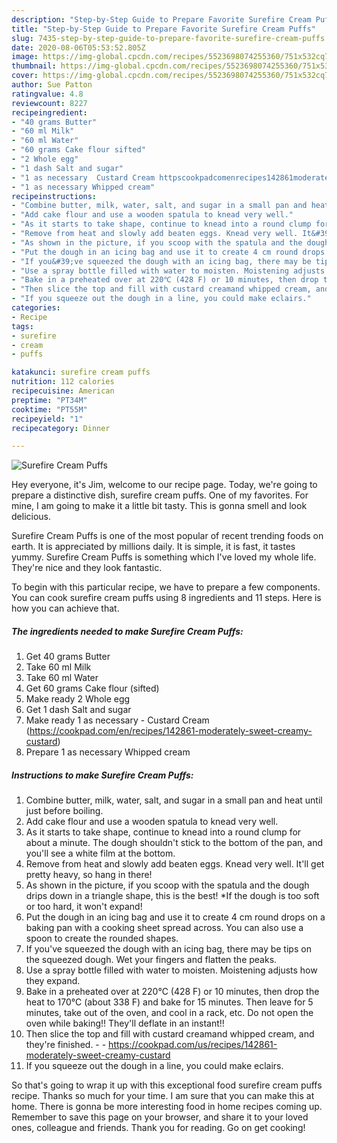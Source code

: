 ```yaml
---
description: "Step-by-Step Guide to Prepare Favorite Surefire Cream Puffs"
title: "Step-by-Step Guide to Prepare Favorite Surefire Cream Puffs"
slug: 7435-step-by-step-guide-to-prepare-favorite-surefire-cream-puffs
date: 2020-08-06T05:53:52.805Z
image: https://img-global.cpcdn.com/recipes/5523698074255360/751x532cq70/surefire-cream-puffs-recipe-main-photo.jpg
thumbnail: https://img-global.cpcdn.com/recipes/5523698074255360/751x532cq70/surefire-cream-puffs-recipe-main-photo.jpg
cover: https://img-global.cpcdn.com/recipes/5523698074255360/751x532cq70/surefire-cream-puffs-recipe-main-photo.jpg
author: Sue Patton
ratingvalue: 4.8
reviewcount: 8227
recipeingredient:
- "40 grams Butter"
- "60 ml Milk"
- "60 ml Water"
- "60 grams Cake flour sifted"
- "2 Whole egg"
- "1 dash Salt and sugar"
- "1 as necessary  Custard Cream httpscookpadcomenrecipes142861moderatelysweetcreamycustard"
- "1 as necessary Whipped cream"
recipeinstructions:
- "Combine butter, milk, water, salt, and sugar in a small pan and heat until just before boiling."
- "Add cake flour and use a wooden spatula to knead very well."
- "As it starts to take shape, continue to knead into a round clump for about a minute. The dough shouldn&#39;t stick to the bottom of the pan, and you&#39;ll see a white film at the bottom."
- "Remove from heat and slowly add beaten eggs. Knead very well. It&#39;ll get pretty heavy, so hang in there!"
- "As shown in the picture, if you scoop with the spatula and the dough drips down in a triangle shape, this is the best! *If the dough is too soft or too hard, it won&#39;t expand!"
- "Put the dough in an icing bag and use it to create 4 cm round drops on a baking pan with a cooking sheet spread across. You can also use a spoon to create the rounded shapes."
- "If you&#39;ve squeezed the dough with an icing bag, there may be tips on the squeezed dough. Wet your fingers and flatten the peaks."
- "Use a spray bottle filled with water to moisten. Moistening adjusts how they expand."
- "Bake in a preheated over at 220℃ (428 F) or 10 minutes, then drop the heat to 170℃ (about 338 F) and bake for 15 minutes. Then leave for 5 minutes, take out of the oven, and cool in a rack, etc. Do not open the oven while baking!! They&#39;ll deflate in an instant!!"
- "Then slice the top and fill with custard creamand whipped cream, and they&#39;re finished.  https://cookpad.com/us/recipes/142861-moderately-sweet-creamy-custard"
- "If you squeeze out the dough in a line, you could make eclairs."
categories:
- Recipe
tags:
- surefire
- cream
- puffs

katakunci: surefire cream puffs 
nutrition: 112 calories
recipecuisine: American
preptime: "PT34M"
cooktime: "PT55M"
recipeyield: "1"
recipecategory: Dinner

---
```



![Surefire Cream Puffs](https://img-global.cpcdn.com/recipes/5523698074255360/751x532cq70/surefire-cream-puffs-recipe-main-photo.jpg)

Hey everyone, it's Jim, welcome to our recipe page. Today, we're going to prepare a distinctive dish, surefire cream puffs. One of my favorites. For mine, I am going to make it a little bit tasty. This is gonna smell and look delicious.



Surefire Cream Puffs is one of the most popular of recent trending foods on earth. It is appreciated by millions daily. It is simple, it is fast, it tastes yummy. Surefire Cream Puffs is something which I've loved my whole life. They're nice and they look fantastic.


To begin with this particular recipe, we have to prepare a few components. You can cook surefire cream puffs using 8 ingredients and 11 steps. Here is how you can achieve that.

<!--inarticleads1-->

##### The ingredients needed to make Surefire Cream Puffs:

1. Get 40 grams Butter
1. Take 60 ml Milk
1. Take 60 ml Water
1. Get 60 grams Cake flour (sifted)
1. Make ready 2 Whole egg
1. Get 1 dash Salt and sugar
1. Make ready 1 as necessary - Custard Cream (https://cookpad.com/en/recipes/142861-moderately-sweet-creamy-custard)
1. Prepare 1 as necessary Whipped cream




<!--inarticleads2-->

##### Instructions to make Surefire Cream Puffs:

1. Combine butter, milk, water, salt, and sugar in a small pan and heat until just before boiling.
1. Add cake flour and use a wooden spatula to knead very well.
1. As it starts to take shape, continue to knead into a round clump for about a minute. The dough shouldn&#39;t stick to the bottom of the pan, and you&#39;ll see a white film at the bottom.
1. Remove from heat and slowly add beaten eggs. Knead very well. It&#39;ll get pretty heavy, so hang in there!
1. As shown in the picture, if you scoop with the spatula and the dough drips down in a triangle shape, this is the best! *If the dough is too soft or too hard, it won&#39;t expand!
1. Put the dough in an icing bag and use it to create 4 cm round drops on a baking pan with a cooking sheet spread across. You can also use a spoon to create the rounded shapes.
1. If you&#39;ve squeezed the dough with an icing bag, there may be tips on the squeezed dough. Wet your fingers and flatten the peaks.
1. Use a spray bottle filled with water to moisten. Moistening adjusts how they expand.
1. Bake in a preheated over at 220℃ (428 F) or 10 minutes, then drop the heat to 170℃ (about 338 F) and bake for 15 minutes. Then leave for 5 minutes, take out of the oven, and cool in a rack, etc. Do not open the oven while baking!! They&#39;ll deflate in an instant!!
1. Then slice the top and fill with custard creamand whipped cream, and they&#39;re finished. -  - https://cookpad.com/us/recipes/142861-moderately-sweet-creamy-custard
1. If you squeeze out the dough in a line, you could make eclairs.




So that's going to wrap it up with this exceptional food surefire cream puffs recipe. Thanks so much for your time. I am sure that you can make this at home. There is gonna be more interesting food in home recipes coming up. Remember to save this page on your browser, and share it to your loved ones, colleague and friends. Thank you for reading. Go on get cooking!

